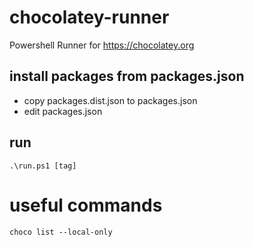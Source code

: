 # chocolatey-runner

Powershell Runner for https://chocolatey.org

## install packages from packages.json

- copy packages.dist.json to packages.json
- edit packages.json

## run

```
.\run.ps1 [tag]
```

# useful commands

```
choco list --local-only
```
